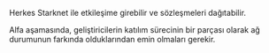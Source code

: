 Herkes Starknet ile etkileşime girebilir ve sözleşmeleri dağıtabilir.

Alfa aşamasında, geliştiricilerin katılım sürecinin bir parçası olarak ağ durumunun farkında olduklarından emin olmaları gerekir.